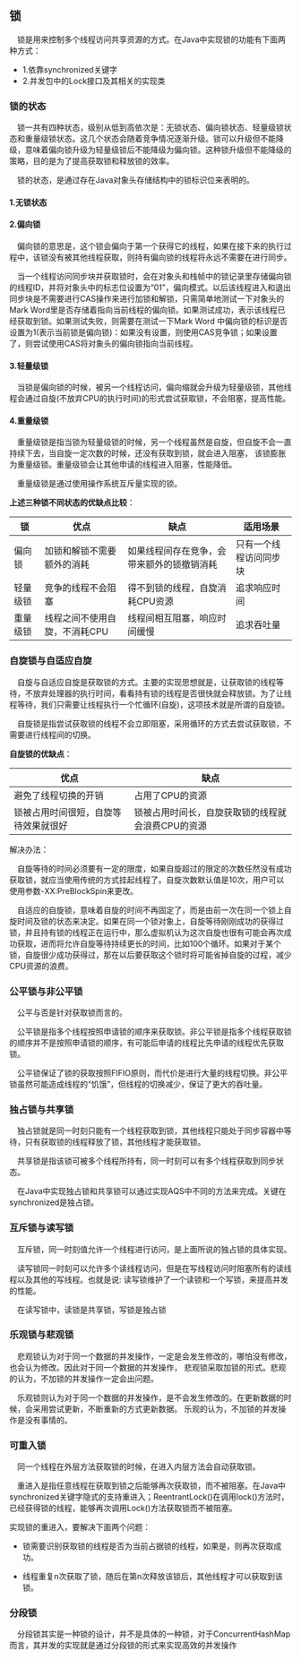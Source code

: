 ## 锁

&ensp;&ensp;锁是用来控制多个线程访问共享资源的方式。在Java中实现锁的功能有下面两种方式：
* 1.依靠synchronized关键字
* 2.并发包中的Lock接口及其相关的实现类

### 锁的状态
&ensp;&ensp;锁一共有四种状态，级别从低到高依次是：无锁状态、偏向锁状态、轻量级锁状态和重量级锁状态。这几个状态会随着竞争情况逐渐升级。锁可以升级但不能降级，意味着偏向锁升级为轻量级锁后不能降级为偏向锁。这种锁升级但不能降级的策略，目的是为了提高获取锁和释放锁的效率。

&ensp;&ensp;锁的状态，是通过存在Java对象头存储结构中的锁标识位来表明的。

#### 1.无锁状态
#### 2.偏向锁
&ensp;&ensp;偏向锁的意思是，这个锁会偏向于第一个获得它的线程，如果在接下来的执行过程中，该锁没有被其他线程获取，则持有偏向锁的线程将永远不需要在进行同步。

&ensp;&ensp;当一个线程访问同步块并获取锁时，会在对象头和栈帧中的锁记录里存储偏向锁的线程ID，并将对象头中的标志位设置为“01”，偏向模式。以后该线程进入和退出同步块是不需要进行CAS操作来进行加锁和解锁，只需简单地测试一下对象头的Mark Word里是否存储着指向当前线程的偏向锁。如果测试成功，表示该线程已经获取到锁。如果测试失败，则需要在测试一下Mark Word 中偏向锁的标识是否设置为1(表示当前锁是偏向锁)：如果没有设置，则使用CAS竞争锁；如果设置了，则尝试使用CAS将对象头的偏向锁指向当前线程。
#### 3.轻量级锁
&ensp;&ensp;当锁是偏向锁的时候，被另一个线程访问，偏向缩就会升级为轻量级锁，其他线程会通过自旋(不放弃CPU的执行时间)的形式尝试获取锁，不会阻塞，提高性能。

#### 4.重量级锁
&ensp;&ensp;重量级锁是指当锁为轻量级锁的时候，另一个线程虽然是自旋，但自旋不会一直持续下去，当自旋一定次数的时候，还没有获取到锁，就会进入阻塞，
该锁膨胀为重量级锁。重量级锁会让其他申请的线程进入阻塞，性能降低。

&ensp;&ensp;重量级锁是通过使用操作系统互斥量实现的锁。

**上述三种锁不同状态的优缺点比较**：

锁 | 优点 | 缺点 | 适用场景
---|---|---|---
偏向锁  | 加锁和解锁不需要额外的消耗|如果线程间存在竞争，会带来额外的锁撤销消耗|只有一个线程访问同步块
轻量级锁| 竞争的线程不会阻塞|得不到锁的线程，自旋消耗CPU资源 | 追求响应时间 
重量级锁| 线程之间不使用自旋，不消耗CPU|线程间相互阻塞，响应时间缓慢 | 追求吞吐量

### 自旋锁与自适应自旋
&ensp;&ensp;自旋与自适应自旋是获取锁的方式。主要的实现思想就是，让获取锁的线程等待，不放弃处理器的执行时间，看看持有锁的线程是否很快就会释放锁。为了让线程等待，我们只需要让线程执行一个忙循环(自旋)，这项技术就是所谓的自旋锁。

&ensp;&ensp;自旋锁是指尝试获取锁的线程不会立即阻塞，采用循环的方式去尝试获取锁，不需要进行线程间的切换。

**自旋锁的优缺点**：

优点 | 缺点 
---|---
避免了线程切换的开销 | 占用了CPU的资源
锁被占用时间很短，自旋等待效果就很好 | 锁被占用时间长，自旋获取锁的线程就会浪费CPU的资源

解决办法：

&ensp;&ensp;自旋等待的时间必须要有一定的限度，如果自旋超过的限定的次数任然没有成功获取锁，就应当使用传统的方式挂起线程了。自旋次数默认值是10次，用户可以使用参数-XX:PreBlockSpin来更改。

&ensp;&ensp;自适应的自旋锁，意味着自旋的时间不再固定了，而是由前一次在同一个锁上自旋时间及锁的状态来决定。如果在同一个锁对象上，自旋等待刚刚成功的获得过锁，并且持有锁的线程正在运行中，那么虚拟机认为这次自旋也很有可能会再次成功获取，进而将允许自旋等待持续更长的时间，比如100个循环。如果对于某个锁，自旋很少成功获得过，那在以后要获取这个锁时将可能省掉自旋的过程，减少CPU资源的浪费。

### 公平锁与非公平锁
&ensp;&ensp;公平与否是针对获取锁而言的。

&ensp;&ensp;公平锁是指多个线程按照申请锁的顺序来获取锁。非公平锁是指多个线程获取锁的顺序并不是按照申请锁的顺序，有可能后申请的线程比先申请的线程优先获取锁。

&ensp;&ensp;公平锁保证了锁的获取按照FIFIO原则，而代价是进行大量的线程切换。非公平锁虽然可能造成线程的“饥饿”，但线程的切换减少，保证了更大的吞吐量。

### 独占锁与共享锁

&ensp;&ensp;独占锁就是同一时刻只能有一个线程获取到锁，其他线程只能处于同步容器中等待，只有获取锁的线程释放了锁，其他线程才能获取锁。

&ensp;&ensp;共享锁是指该锁可被多个线程所持有，同一时刻可以有多个线程获取到同步状态。

&ensp;&ensp;在Java中实现独占锁和共享锁可以通过实现AQS中不同的方法来完成。关键在synchronized是独占锁。

### 互斥锁与读写锁
&ensp;&ensp;互斥锁，同一时刻值允许一个线程进行访问，是上面所说的独占锁的具体实现。

&ensp;&ensp;读写锁同一时刻可以允许多个读线程访问，但是在写线程访问时阻塞所有的读线程以及其他的写线程。也就是说: 读写锁维护了一个读锁和一个写锁，来提高并发的性能。

&ensp;&ensp;在读写锁中，读锁是共享锁，写锁是独占锁

### 乐观锁与悲观锁
&ensp;&ensp;悲观锁认为对于同一个数据的并发操作，一定是会发生修改的，哪怕没有修改，也会认为修改。因此对于同一个数据的并发操作，
悲观锁采取加锁的形式。悲观的认为，不加锁的并发操作一定会出问题。

&ensp;&ensp;乐观锁则认为对于同一个数据的并发操作，是不会发生修改的。在更新数据的时候，会采用尝试更新，不断重新的方式更新数据。
乐观的认为，不加锁的并发操作是没有事情的。


### 可重入锁
&ensp;&ensp;同一个线程在外层方法获取锁的时候，在进入内层方法会自动获取锁。

&ensp;&ensp;重进入是指任意线程在获取到锁之后能够再次获取锁，而不被阻塞。在Java中synchronized关键字隐式的支持重进入；ReentrantLock()在调用lock()方法时，已经获得锁的线程，能够再次调用Lock()方法获取锁而不被阻塞。

实现锁的重进入，要解决下面两个问题：

* 锁需要识别获取锁的线程是否为当前占据锁的线程，如果是，则再次获取成功。

* 线程重复n次获取了锁，随后在第n次释放该锁后，其他线程才可以获取到该锁。



### 分段锁
&ensp;&ensp;分段锁其实是一种锁的设计，并不是具体的一种锁，对于ConcurrentHashMap而言，其并发的实现就是通过分段锁的形式来实现高效的并发操作
